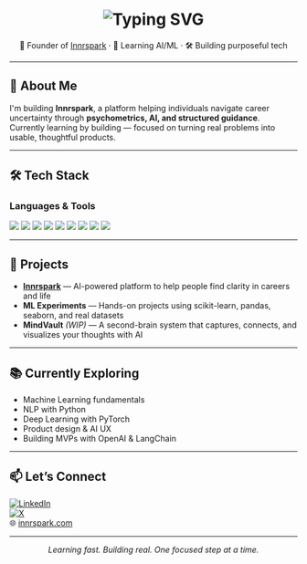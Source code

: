 <h1 align="center">
  <img src="https://readme-typing-svg.herokuapp.com?font=Fira+Code&weight=600&size=24&pause=1000&color=FFFFFF&center=true&vCenter=true&width=500&lines=Hi+there%2C+I'm+Praharsh+%F0%9F%91%8B;Founder+of+Innrspark+%F0%9F%9A%80;Learning+AI%2FML+%F0%9F%A7%A0;Building+purposeful+tech+%F0%9F%9B%A0%EF%B8%8F" alt="Typing SVG" />
</h1>

<p align="center">🚀 Founder of <a href="https://innrspark.com">Innrspark</a> · 🧠 Learning AI/ML · 🛠 Building purposeful tech</p>

---

## 🧭 About Me

I'm building **Innrspark**, a platform helping individuals navigate career uncertainty through **psychometrics, AI, and structured guidance**.  
Currently learning by building — focused on turning real problems into usable, thoughtful products.

---

## 🛠 Tech Stack

### Languages & Tools  
<p>
  <img src="https://img.shields.io/badge/Python-3776AB?style=for-the-badge&logo=python&logoColor=white" />
  <img src="https://img.shields.io/badge/PyTorch-EE4C2C?style=for-the-badge&logo=pytorch&logoColor=white" />
  <img src="https://img.shields.io/badge/PostgreSQL-4169E1?style=for-the-badge&logo=postgresql&logoColor=white" />
  <img src="https://img.shields.io/badge/Scikit--Learn-F7931E?style=for-the-badge&logo=scikit-learn&logoColor=white" />
  <img src="https://img.shields.io/badge/Pandas-150458?style=for-the-badge&logo=pandas&logoColor=white" />
  <img src="https://img.shields.io/badge/NumPy-013243?style=for-the-badge&logo=numpy&logoColor=white" />
  <img src="https://img.shields.io/badge/Seaborn-4C72B0?style=for-the-badge&logo=plotly&logoColor=white" />
  <img src="https://img.shields.io/badge/Git-F05032?style=for-the-badge&logo=git&logoColor=white" />
  <img src="https://img.shields.io/badge/GitHub-181717?style=for-the-badge&logo=github&logoColor=white" />
</p>

---

## 🔭 Projects

- **[Innrspark](https://innrspark.com)** — AI-powered platform to help people find clarity in careers and life  
- **ML Experiments** — Hands-on projects using scikit-learn, pandas, seaborn, and real datasets  
- **MindVault** *(WIP)* — A second-brain system that captures, connects, and visualizes your thoughts with AI  

---

## 📚 Currently Exploring

- Machine Learning fundamentals  
- NLP with Python  
- Deep Learning with PyTorch  
- Product design & AI UX  
- Building MVPs with OpenAI & LangChain  

---

## 📫 Let’s Connect

[![LinkedIn](https://img.shields.io/badge/LinkedIn-0A66C2?style=for-the-badge&logo=linkedin&logoColor=white)](https://linkedin.com/in/praharsh04)  
[![X](https://img.shields.io/badge/X-000000?style=for-the-badge&logo=x&logoColor=white)](https://x.com/praharsh52kar)  
🌐 [innrspark.com](https://innrspark.com)

---

<p align="center"><i>Learning fast. Building real. One focused step at a time.</i></p>



